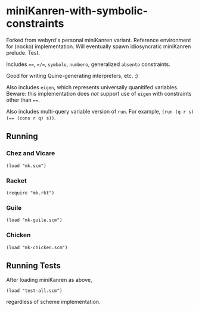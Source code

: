 # miniKanren-with-symbolic-constraints

Forked from webyrd's personal miniKanren variant. Reference
environment for (nocko) implementation. Will eventually spawn
idiosyncratic miniKanren prelude. Test.

Includes `==`, `=/=`, `symbolo`, `numbero`, generalized `absento` constraints.

Good for writing Quine-generating interpreters, etc.  :)

Also includes `eigen`, which represents universally quanitifed variables.  Beware:  this implementation does *not* support use of `eigen` with constraints other than `==`.

Also includes multi-query variable version of `run`.
For example, `(run (q r s) (== (cons r q) s))`.

## Running

### Chez and Vicare

```
(load "mk.scm")
```

### Racket

```
(require "mk.rkt")
```

### Guile

```
(load "mk-guile.scm")
```

### Chicken

```
(load "mk-chicken.scm")
```

## Running Tests

After loading miniKanren as above,

```
(load "test-all.scm")
```

regardless of scheme implementation.

